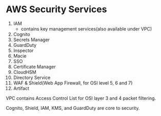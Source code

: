 # AWS Security Services

1. IAM
    - contains key management services(also available under VPC)
2. Cognito
3. Secrets Manager
4. GuardDuty
5. Inspector
6. Macie
7. SSO
8. Certificate Manager
9. CloudHSM
10. Directory Service
11. WAF & Shield(Web App Firewall, for OSI level 5, 6 and 7)
12. Artifact

VPC contains Access Control List for OSI layer 3 and 4 packet filtering.

Cognito, Shield, IAM, KMS, and GuardDuty are core to security.

